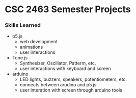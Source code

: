 # CSC 2463 Semester Projects
### Skills Learned
- p5.js
  - web development
  - animations
  - user interactions
- Tone.js
  - Synthesizer, Oscillator, Patterm, etc.
  - user interactions with keyboard and screen
- arduino
  - LED lights, buzzers, speakers, potentiometers, etc.
  - connects between arudino and p5.js
  - user interation with screen through arduino tools
